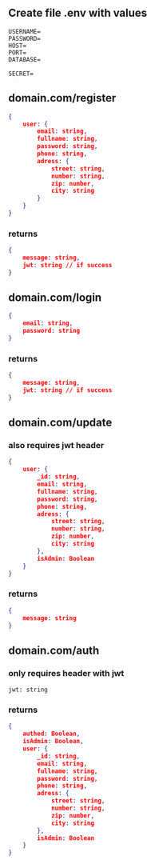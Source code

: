 ## Create file .env with values

```
USERNAME=
PASSWORD=
HOST=
PORT=
DATABASE=

SECRET=
```

## domain.com/register
```json
{
    user: {
        email: string,
        fullname: string,
        password: string,
        phone: string,
        adress: {
            street: string,
            number: string,
            zip: number,
            city: string
        }
    }
}
```

### returns
```json
{ 
    message: string,
    jwt: string // if success
}
```

## domain.com/login
```json
{
    email: string,
    password: string
}
```

### returns
```json
{
    message: string,
    jwt: string // if success
}
```

## domain.com/update
### also requires jwt header
```json
{
    user: {
        _id: string,
        email: string,
        fullname: string,
        password: string,
        phone: string,
        adress: {
            street: string,
            number: string,
            zip: number,
            city: string
        },
        isAdmin: Boolean
    }
}
```

### returns

```json
{
    message: string
}
```

## domain.com/auth
### only requires header with jwt
```
jwt: string
```

### returns
```json
{
    authed: Boolean,
    isAdmin: Boolean,
    user: {
        _id: string,
        email: string,
        fullname: string,
        password: string,
        phone: string,
        adress: {
            street: string,
            number: string,
            zip: number,
            city: string
        },
        isAdmin: Boolean
    }
}
```